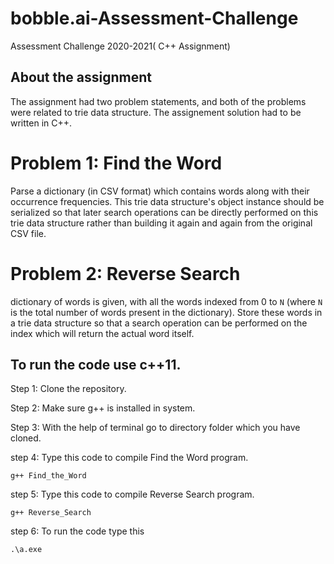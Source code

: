 # bobble.ai-Assessment-Challenge
Assessment Challenge 2020-2021( C++ Assignment)

## About the assignment
The assignment had two problem statements, and both of the problems were related to trie data structure. The assignement solution had to be written in C++.

# Problem 1: Find the Word
 Parse a dictionary (in CSV format) which contains words along with their occurrence frequencies. This trie data structure's object instance should be serialized so that later search operations can be directly performed on this trie data structure rather than building it again and again from the original CSV file.

# Problem 2: Reverse Search
dictionary of words is given, with all the words indexed from 0 to `N` (where `N` is the total number of words present in the dictionary). Store these words in a trie data structure so that a search operation can be performed on the index which will return the actual word itself.

## To run the code use c++11.
Step 1: Clone the repository.

Step 2: Make sure g++ is installed in system.

Step 3: With the help of terminal go to directory folder which you have cloned.

step 4: Type this code to compile Find the Word program.
```shell
g++ Find_the_Word
```
step 5: Type this code to compile Reverse Search program.
```shell
g++ Reverse_Search
```
step 6: To run the code type this
```shell
.\a.exe
```
